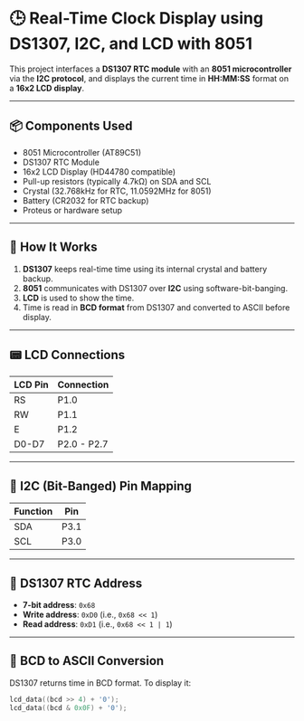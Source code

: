 # 🕒 Real-Time Clock Display using DS1307, I2C, and LCD with 8051

This project interfaces a **DS1307 RTC module** with an **8051 microcontroller** via the **I2C protocol**, and displays the current time in **HH:MM:SS** format on a **16x2 LCD display**.

---

## 📦 Components Used

- 8051 Microcontroller (AT89C51)
- DS1307 RTC Module
- 16x2 LCD Display (HD44780 compatible)
- Pull-up resistors (typically 4.7kΩ) on SDA and SCL
- Crystal (32.768kHz for RTC, 11.0592MHz for 8051)
- Battery (CR2032 for RTC backup)
- Proteus or hardware setup

---

## 🧠 How It Works

1. **DS1307** keeps real-time time using its internal crystal and battery backup.
2. **8051** communicates with DS1307 over **I2C** using software-bit-banging.
3. **LCD** is used to show the time.
4. Time is read in **BCD format** from DS1307 and converted to ASCII before display.

---

## 📟 LCD Connections

| LCD Pin | Connection     |
|---------|----------------|
| RS      | P1.0           |
| RW      | P1.1           |
| E       | P1.2           |
| D0-D7   | P2.0 - P2.7    |

---

## 🧪 I2C (Bit-Banged) Pin Mapping

| Function | Pin     |
|----------|---------|
| SDA      | P3.1    |
| SCL      | P3.0    |

---

## 📍 DS1307 RTC Address

- **7-bit address**: `0x68`
- **Write address**: `0xD0` (i.e., `0x68 << 1`)
- **Read address**: `0xD1` (i.e., `0x68 << 1 | 1`)

---

## 🔣 BCD to ASCII Conversion

DS1307 returns time in BCD format. To display it:
```c
lcd_data((bcd >> 4) + '0');
lcd_data((bcd & 0x0F) + '0');
